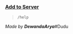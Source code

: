 # 
### [Add to Server](https://discord.com/api/oauth2/authorize?client_id=1000443920116891760&permissions=2116881350471&scope=bot%20applications.commands)
> `/help `


*Made by __DewandaArya__*#Dudu
